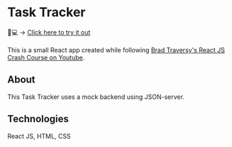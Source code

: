 # Task Tracker
📱💻 → [Click here to try it out](https://yupseth.github.io/react-task-tracker/) <br>
<br>
This is a small React app created while following [Brad Traversy's React JS Crash Course on Youtube](https://www.youtube.com/watch?v=w7ejDZ8SWv8&t=1s).

## About

This Task Tracker uses a mock backend using JSON-server.

## Technologies

React JS, HTML, CSS
